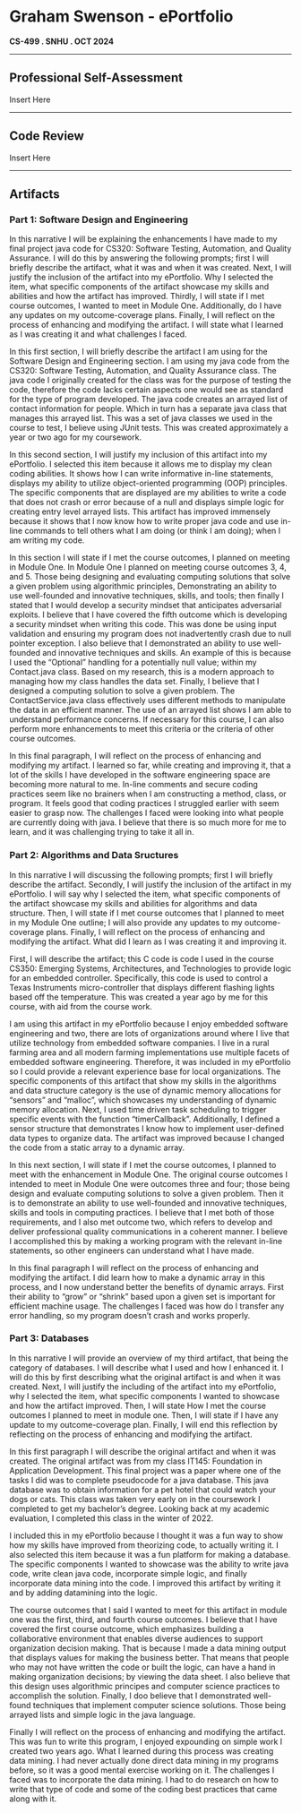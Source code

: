 # **Graham Swenson - ePortfolio**
**CS-499 . SNHU . OCT 2024**

---

## **Professional Self-Assessment**
Insert Here

---

## **Code Review** 
Insert Here

---

## **Artifacts**

### **Part 1: Software Design and Engineering**
 
 In this narrative I will be explaining the enhancements I have made to my final project java code for CS320: Software Testing, Automation, and Quality Assurance. I will do this by answering the following prompts; first I will briefly describe the artifact, what it was and when it was created. Next, I will justify the inclusion of the artifact into my ePortfolio. Why I selected the item, what specific components of the artifact showcase my skills and abilities and how the artifact has improved. Thirdly, I will state if I met course outcomes, I wanted to meet in Module One. Additionally, do I have any updates on my outcome-coverage plans. Finally, I will reflect on the process of enhancing and modifying the artifact. I will state what I learned as I was creating it and what challenges I faced. 
	
 In this first section, I will briefly describe the artifact I am using for the Software Design and Engineering section. I am using my java code from the CS320: Software Testing, Automation, and Quality Assurance class. The java code I originally created for the class was for the purpose of testing the code, therefore the code lacks certain aspects one would see as standard for the type of program developed. The java code creates an arrayed list of contact information for people. Which in turn has a separate java class that manages this arrayed list. This was a set of java classes we used in the course to test, I believe using JUnit tests. This was created approximately a year or two ago for my coursework.
	
 In this second section, I will justify my inclusion of this artifact into my ePortfolio. I selected this item because it allows me to display my clean coding abilities. It shows how I can write informative in-line statements, displays my ability to utilize object-oriented programming (OOP) principles. The specific components that are displayed are my abilities to write a code that does not crash or error because of a null and displays simple logic for creating entry level arrayed lists. This artifact has improved immensely because it shows that I now know how to write proper java code and use in-line commands to tell others what I am doing (or think I am doing); when I am writing my code. 
	
 In this section I will state if I met the course outcomes, I planned on meeting in Module One. In Module One I planned on meeting course outcomes 3, 4, and 5. Those being designing and evaluating computing solutions that solve a given problem using algorithmic principles, Demonstrating an ability to use well-founded and innovative techniques, skills, and tools; then finally I stated that I would develop a security mindset that anticipates adversarial exploits. I believe that I have covered the fifth outcome which is developing a security mindset when writing this code. This was done be using input validation and ensuring my program does not inadvertently crash due to null pointer exception. I also believe that I demonstrated an ability to use well-founded and innovative techniques and skills. An example of this is because I used the “Optional” handling for a potentially null value; within my Contact.java class. Based on my research, this is a modern approach to managing how my class handles the data set. Finally, I believe that I designed a computing solution to solve a given problem. The ContactService.java class effectively uses different methods to manipulate the data in an efficient manner. The use of an arrayed list shows I am able to understand performance concerns. If necessary for this course, I can also perform more enhancements to meet this criteria or the criteria of other course outcomes.
	
 In this final paragraph, I will reflect on the process of enhancing and modifying my artifact. I learned so far, while creating and improving it, that a lot of the skills I have developed in the software engineering space are becoming more natural to me. In-line comments and secure coding practices seem like no brainers when I am constructing a method, class, or program. It feels good that coding practices I struggled earlier with seem easier to grasp now. The challenges I faced were looking into what people are currently doing with java. I believe that there is so much more for me to learn, and it was challenging trying to take it all in.



### **Part 2: Algorithms and Data Sructures**

 In this narrative I will discussing the following prompts; first I will briefly describe the artifact. Secondly, I will justify the inclusion of the artifact in my ePortfolio. I will say why I selected the item, what specific components of the artifact showcase my skills and abilities for algorithms and data structure. Then, I will state if I met course outcomes that I planned to meet in my Module One outline; I will also provide any updates to my outcome-coverage plans. Finally, I will reflect on the process of enhancing and modifying the artifact. What did I learn as I was creating it and improving it.
	
 First, I will describe the artifact; this C code is code I used in the course CS350: Emerging Systems, Architectures, and Technologies to provide logic for an embedded controller. Specifically, this code is used to control a Texas Instruments micro-controller that displays different flashing lights based off the temperature. This was created a year ago by me for this course, with aid from the course work. 
	
 I am using this artifact in my ePortfolio because I enjoy embedded software engineering and two, there are lots of organizations around where I live that utilize technology from embedded software companies. I live in a rural farming area and all modern farming implementations use multiple facets of embedded software engineering. Therefore, it was included in my ePortfolio so I could provide a relevant experience base for local organizations. The specific components of this artifact that show my skills in the algorithms and data structure category is the use of dynamic memory allocations for “sensors” and “malloc”, which showcases my understanding of dynamic memory allocation. Next, I used time driven task scheduling to trigger specific events with the function “timerCallback”. Additionally, I defined a sensor structure that demonstrates I know how to implement user-defined data types to organize data. The artifact was improved because I changed the code from a static array to a dynamic array. 
	
 In this next section, I will state if I met the course outcomes, I planned to meet with the enhancement in Module One. The original course outcomes I intended to meet in Module One were outcomes three and four; those being design and evaluate computing solutions to solve a given problem. Then it is to demonstrate an ability to use well-founded and innovative techniques, skills and tools in computing practices. I believe that I met both of those requirements, and I also met outcome two, which refers to develop and deliver professional quality communications in a coherent manner. I believe I accomplished this by making a working program with the relevant in-line statements, so other engineers can understand what I have made.
	
 In this final paragraph I will reflect on the process of enhancing and modifying the artifact. I did learn how to make a dynamic array in this process, and I now understand better the benefits of dynamic arrays. First their ability to “grow” or “shrink” based upon a given set is important for efficient machine usage. The challenges I faced was how do I transfer any error handling, so my program doesn’t crash and works properly. 


### **Part 3: Databases**

 In this narrative I will provide an overview of my third artifact, that being the category of databases. I will describe what I used and how I enhanced it. I will do this by first describing what the original artifact is and when it was created. Next, I will justify the including of the artifact into my ePortfolio, why I selected the item, what specific components I wanted to showcase and how the artifact improved. Then, I will state How I met the course outcomes I planned to meet in module one. Then, I will state if I have any update to my outcome-coverage plan. Finally, I will end this reflection by reflecting on the process of enhancing and modifying the artifact. 
	
 In this first paragraph I will describe the original artifact and when it was created. The original artifact was from my class IT145: Foundation in Application Development. This final project was a paper where one of the tasks I did was to complete pseudocode for a java database. This java database was to obtain information for a pet hotel that could watch your dogs or cats. This class was taken very early on in the coursework I completed to get my bachelor’s degree. Looking back at my academic evaluation, I completed this class in the winter of 2022. 
	
 I included this in my ePortfolio because I thought it was a fun way to show how my skills have improved from theorizing code, to actually writing it. I also selected this item because it was a fun platform for making a database. The specific components I wanted to showcase was the ability to write java code, write clean java code, incorporate simple logic, and finally incorporate data mining into the code. I improved this artifact by writing it and by adding datamining into the logic. 
	
 The course outcomes that I said I wanted to meet for this artifact in module one was the first, third, and fourth course outcomes. I believe that I have covered the first course outcome, which emphasizes building a collaborative environment that enables diverse audiences to support organization decision making. That is because I made a data mining output that displays values for making the business better. That means that people who may not have written the code or built the logic, can have a hand in making organization decisions; by viewing the data sheet. I also believe that this design uses algorithmic principes and computer science practices to accomplish the solution. Finally, I doo believe that I demonstrated well-found techniques that implement computer science solutions. Those being arrayed lists and simple logic in the java language. 
	
 Finally I will reflect on the process of enhancing and modifying the artifact. This was fun to write this program, I enjoyed expounding on simple work I created two years ago. What I learned during this process was creating data mining. I had never actually done direct data mining in my programs before, so it was a good mental exercise working on it. The challenges I faced was to incorporate the data mining. I had to do research on how to write that type of code and some of the coding best practices that came along with it.




